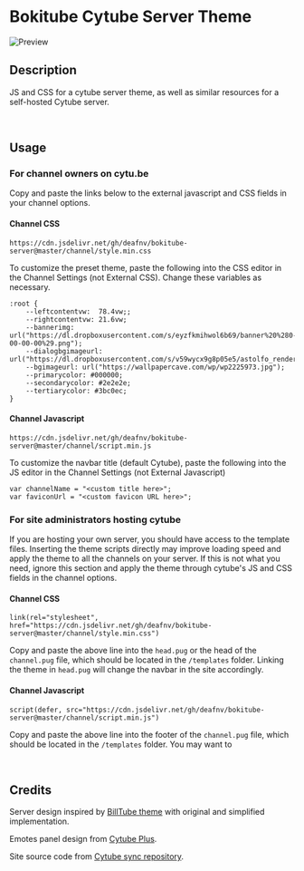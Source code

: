# Bokitube Cytube Server Theme

![Preview](https://raw.githubusercontent.com/deafnv/bokitube-server/master/images/ss.png)

## Description

JS and CSS for a cytube server theme, as well as similar resources for a self-hosted Cytube server.

&nbsp;

## Usage

### For channel owners on cytu.be

Copy and paste the links below to the external javascript and CSS fields in your channel options.

#### Channel CSS

```
https://cdn.jsdelivr.net/gh/deafnv/bokitube-server@master/channel/style.min.css
```

To customize the preset theme, paste the following into the CSS editor in the Channel Settings (not External CSS). Change these variables as necessary.

```
:root {
    --leftcontentvw:  78.4vw;;
    --rightcontentvw: 21.6vw;
    --bannerimg: url("https://dl.dropboxusercontent.com/s/eyzfkmihwol6b69/banner%20%280-00-00-00%29.png");
    --dialogbgimageurl: url("https://dl.dropboxusercontent.com/s/v59wycx9g8p05e5/astolfo_render__1__by_mrsterben_dbzfx5u.png");
    --bgimageurl: url("https://wallpapercave.com/wp/wp2225973.jpg");
    --primarycolor: #000000;
    --secondarycolor: #2e2e2e;
    --tertiarycolor: #3bc0ec;
}
```

#### Channel Javascript

```
https://cdn.jsdelivr.net/gh/deafnv/bokitube-server@master/channel/script.min.js
```

To customize the navbar title (default Cytube), paste the following into the JS editor in the Channel Settings (not External Javascript)

```
var channelName = "<custom title here>";
var faviconUrl = "<custom favicon URL here>";
```

### For site administrators hosting cytube

If you are hosting your own server, you should have access to the template files. Inserting the theme scripts directly may improve loading speed and apply the theme to all the channels on your server. If this is not what you need, ignore this section and apply the theme through cytube's JS and CSS fields in the channel options.

#### Channel CSS

```
link(rel="stylesheet", href="https://cdn.jsdelivr.net/gh/deafnv/bokitube-server@master/channel/style.min.css")
```

Copy and paste the above line into the ```head.pug``` or the head of the ```channel.pug``` file, which should be located in the ```/templates``` folder. Linking the theme in ```head.pug``` will change the navbar in the site accordingly.

#### Channel Javascript

```
script(defer, src="https://cdn.jsdelivr.net/gh/deafnv/bokitube-server@master/channel/script.min.js")
```

Copy and paste the above line into the footer of the ```channel.pug``` file, which should be located in the ```/templates``` folder. You may want to

&nbsp;

## Credits

Server design inspired by [BillTube theme](https://github.com/BillTube/BillTube2) with original and simplified implementation.

Emotes panel design from [Cytube Plus](https://github.com/zimny-lech/CyTube-Plus).

Site source code from [Cytube sync repository](https://github.com/calzoneman/sync).
